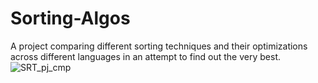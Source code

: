 # Sorting-Algos
A project comparing different sorting techniques and their optimizations across different languages in an attempt to find out the very best.
![SRT_pj_cmp](https://user-images.githubusercontent.com/103813028/189480103-59d1c24f-39c4-4b20-877a-674b2e35267c.png)
